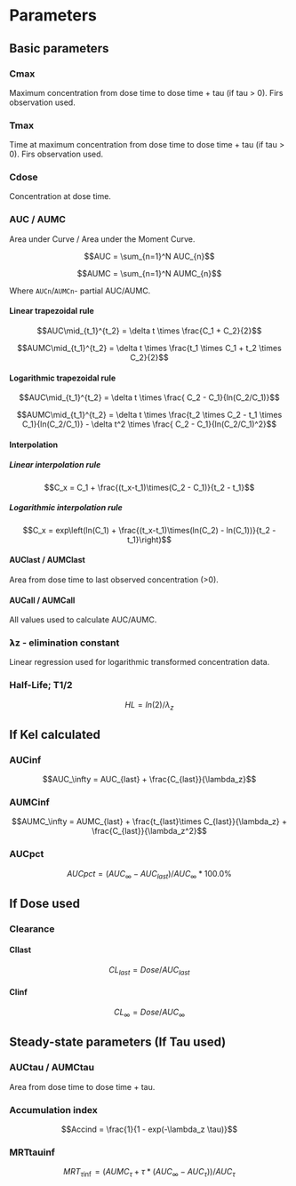 # Parameters

## Basic parameters

### Cmax

Maximum concentration from dose time to dose time + tau (if tau > 0). Firs observation used.

### Tmax

Time at maximum concentration from dose time to dose time + tau (if tau > 0). Firs observation used.

### Cdose

Concentration at dose time.

### AUC / AUMC

Area under Curve / Area under the Moment Curve.

```math
AUC = \sum_{n=1}^N AUC_{n}
```

```math
AUMC = \sum_{n=1}^N AUMC_{n}
```

Where `AUCn`/`AUMCn`- partial AUC/AUMC.

#### Linear trapezoidal rule

```math
AUC\mid_{t_1}^{t_2} = \delta t \times \frac{C_1 + C_2}{2}
```

```math
AUMC\mid_{t_1}^{t_2} = \delta t \times \frac{t_1 \times C_1 + t_2 \times C_2}{2}
```

#### Logarithmic trapezoidal rule

```math
AUC\mid_{t_1}^{t_2} =   \delta t \times \frac{ C_2 - C_1}{ln(C_2/C_1)}
```

```math
AUMC\mid_{t_1}^{t_2} = \delta t \times \frac{t_2 \times C_2 - t_1 \times C_1}{ln(C_2/C_1)} -  \delta t^2 \times \frac{ C_2 - C_1}{ln(C_2/C_1)^2}
```

#### Interpolation

##### Linear interpolation rule

```math
C_x = C_1 + \frac{(t_x-t_1)\times(C_2 - C_1)}{t_2 - t_1}
```

##### Logarithmic interpolation rule

```math
C_x = exp\left(ln(C_1) + \frac{(t_x-t_1)\times(ln(C_2) - ln(C_1))}{t_2 - t_1}\right)
```

#### AUClast / AUMClast

Area from dose time to last observed concentration (>0).

#### AUCall / AUMCall

All values used to calculate AUC/AUMC.


### 𝝺z - elimination constant

Linear regression used for logarithmic transformed concentration data.

### Half-Life; T1/2

```math
HL = ln(2) / \lambda_z
```

## If Kel calculated

### AUCinf

```math
AUC_\infty = AUC_{last} + \frac{C_{last}}{\lambda_z}
```

### AUMCinf

```math
AUMC_\infty =  AUMC_{last} + \frac{t_{last}\times C_{last}}{\lambda_z} + \frac{C_{last}}{\lambda_z^2}
```

### AUCpct

```math
AUCpct = (AUC_\infty - AUC_{last}) / AUC_\infty * 100.0 \%
```

## If Dose used

### Clearance

#### Cllast

```math
CL_{last} = Dose / AUC_{last}
```

#### Clinf

```math
CL_\infty = Dose / AUC_\infty
```

##  Steady-state parameters (If Tau used)

### AUCtau / AUMCtau

Area from dose time to dose time + tau.

### Accumulation index

```math
Accind = \frac{1}{1 - exp(-\lambda_z \tau)}
```

### MRTtauinf

```math
MRT_{\tau\inf} = (AUMC_\tau + \tau * (AUC_\infty - AUC_\tau)) / AUC_\tau
```
